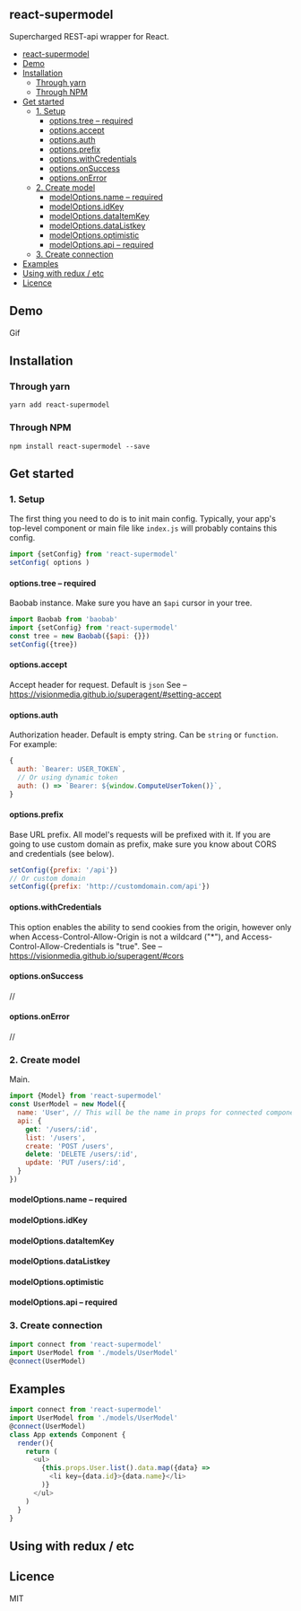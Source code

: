 ## react-supermodel
Supercharged REST-api wrapper for React. 


- [react-supermodel](#react-supermodel)
- [Demo](#demo)
- [Installation](#installation)
  - [Through yarn](#through-yarn)
  - [Through NPM](#through-npm)
- [Get started](#get-started)
  - [1. Setup](#1-setup)
    - [options.tree – required](#optionstree--required)
    - [options.accept](#optionsaccept)
    - [options.auth](#optionsauth)
    - [options.prefix](#optionsprefix)
    - [options.withCredentials](#optionswithcredentials)
    - [options.onSuccess](#optionsonsuccess)
    - [options.onError](#optionsonerror)
  - [2. Create model](#2-create-model)
    - [modelOptions.name – required](#modeloptionsname--required)
    - [modelOptions.idKey](#modeloptionsidkey)
    - [modelOptions.dataItemKey](#modeloptionsdataitemkey)
    - [modelOptions.dataListkey](#modeloptionsdatalistkey)
    - [modelOptions.optimistic](#modeloptionsoptimistic)
    - [modelOptions.api – required](#modeloptionsapi--required)
  - [3. Create connection](#3-create-connection)
- [Examples](#examples)
- [Using with redux / etc](#using-with-redux--etc)
- [Licence](#licence)

## Demo

Gif

## Installation

### Through yarn
```
yarn add react-supermodel
```

### Through NPM
```
npm install react-supermodel --save
```

## Get started

### 1. Setup
The first thing you need to do is to init main config.
Typically, your app's top-level component or main file like `index.js` will probably contains this config.

```javascript
import {setConfig} from 'react-supermodel'
setConfig( options )
```

#### options.tree – required
Baobab instance. Make sure you have an `$api` cursor in your tree. 
```javascript
import Baobab from 'baobab'
import {setConfig} from 'react-supermodel'
const tree = new Baobab({$api: {}})
setConfig({tree})
```

#### options.accept
Accept header for request. Default is `json`
See – https://visionmedia.github.io/superagent/#setting-accept

#### options.auth
Authorization header. Default is empty string. Can be `string` or `function`.
For example:
```javascript
{
  auth: `Bearer: USER_TOKEN`,
  // Or using dynamic token
  auth: () => `Bearer: ${window.ComputeUserToken()}`,
}
```

#### options.prefix
Base URL prefix. All model's requests will be prefixed with it.
If you are going to use custom domain as prefix, make sure you know about CORS and credentials (see below).
```javascript
setConfig({prefix: '/api'})
// Or custom domain
setConfig({prefix: 'http://customdomain.com/api'})
```

#### options.withCredentials
This option enables the ability to send cookies from the origin, however only when Access-Control-Allow-Origin is not a wildcard ("*"), and Access-Control-Allow-Credentials is "true".
See – https://visionmedia.github.io/superagent/#cors


#### options.onSuccess
//
#### options.onError
//


### 2. Create model

Main.

```javascript
import {Model} from 'react-supermodel'
const UserModel = new Model({
  name: 'User', // This will be the name in props for connected component
  api: {
    get: '/users/:id',
    list: '/users',
    create: 'POST /users',
    delete: 'DELETE /users/:id',
    update: 'PUT /users/:id',
  }
})
```


#### modelOptions.name – required

#### modelOptions.idKey
#### modelOptions.dataItemKey
#### modelOptions.dataListkey
#### modelOptions.optimistic
#### modelOptions.api – required

### 3. Create connection
```javascript
import connect from 'react-supermodel'
import UserModel from './models/UserModel'
@connect(UserModel)
```

## Examples
```javascript
import connect from 'react-supermodel'
import UserModel from './models/UserModel'
@connect(UserModel)
class App extends Component {
  render(){
    return (
      <ul>
        {this.props.User.list().data.map({data} =>
          <li key={data.id}>{data.name}</li>
        )}
      </ul>
    )
  }
}
```


## Using with redux / etc

## Licence 
MIT

